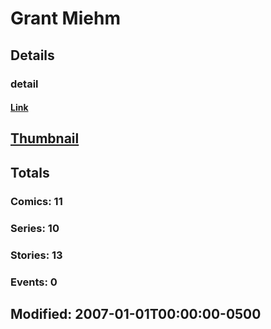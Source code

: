 # Grant  Miehm 
## Details
### detail
#### [Link](http://marvel.com/comics/creators/2308/grant_miehm?utm_campaign=apiRef&utm_source=225578a89fc76f3d20fbffda5d17a88d)
## [Thumbnail](http://i.annihil.us/u/prod/marvel/i/mg/b/40/image_not_available.jpg)
## Totals
### Comics: 11
### Series: 10
### Stories: 13
### Events: 0
## Modified: 2007-01-01T00:00:00-0500